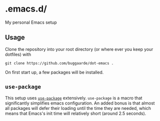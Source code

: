 # .emacs.d/

My personal Emacs setup

## Usage

Clone the repository into your root directory (or where ever you keep your dotfiles) with

``` shell
git clone https://github.com/buggaarde/dot-emacs .
```

On first start up, a few packages will be installed.

## `use-package`

This setup uses [`use-package`](https://github.com/jwiegley/use-package) extensively. `use-package` is a macro that significantly simplifies emacs configuration. An added bonus is that almost all packages will defer their loading until the time they are needed, which means that Emacs's init time will relatively short (around 2.5 seconds).
